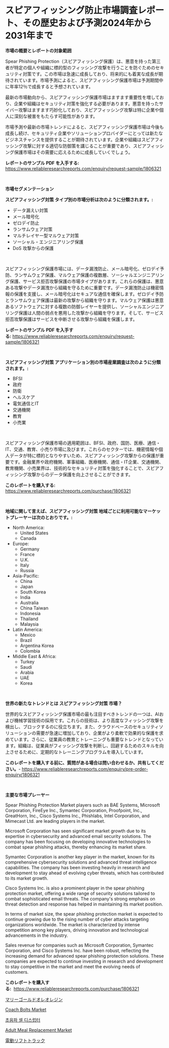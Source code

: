 <p><h1>スピアフィッシング防止市場調査レポート、その歴史および予測2024年から2031年まで</h1></p><p><strong>市場の概要とレポートの対象範囲</strong></p>
<p><p>Spear Phishing Protection（スピアフィッシング保護）は、悪意を持った第三者が特定の個人や組織に標的型のフィッシング攻撃を行うことを防ぐためのセキュリティ対策です。この市場は急速に成長しており、将来的にも着実な成長が期待されています。市場予測によると、スピアフィッシング保護市場は予測期間中に年率12％で成長すると予想されています。</p><p>最新の市場動向から、スピアフィッシング保護市場はますます重要性を増しており、企業や組織はセキュリティ対策を強化する必要があります。悪意を持ったサイバー攻撃はますます巧妙化しており、スピアフィッシング攻撃は特に企業や個人に深刻な被害をもたらす可能性があります。</p><p>市場予測や最新の市場トレンドによると、スピアフィッシング保護市場は今後も成長し続け、セキュリティ企業やソリューションプロバイダーにとっては新たなビジネスチャンスを提供することが期待されています。企業や組織はスピアフィッシング攻撃に対する適切な防御策を講じることが重要であり、スピアフィッシング保護市場はその需要に応えるために成長していくでしょう。</p></p>
<p><strong>レポートのサンプル PDF を入手する:</strong> <a href="https://www.reliableresearchreports.com/enquiry/request-sample/1806321">https://www.reliableresearchreports.com/enquiry/request-sample/1806321</a></p>
<p>&nbsp;</p>
<p><strong>市場セグメンテーション</strong></p>
<p><strong>スピアフィッシング対策 タイプ別の市場分析は次のように分類されます。:</strong></p>
<p><ul><li>データ漏えい対策</li><li>メール暗号化</li><li>ゼロデイ防止</li><li>ランサムウェア対策</li><li>マルチレイヤー型マルウェア対策</li><li>ソーシャル・エンジニアリング保護</li><li>DoS 攻撃からの保護</li></ul></p>
<p>&nbsp;</p>
<p><p>スピアフィッシング保護市場には、データ漏洩防止、メール暗号化、ゼロデイ予防、ランサムウェア保護、マルウェア保護の複数層、ソーシャルエンジニアリング保護、サービス拒否攻撃保護の市場タイプがあります。これらの保護は、悪意ある攻撃やデータ漏洩から組織を守るために重要です。データ漏洩防止は機密情報の保護を支援し、メール暗号化はセキュアな通信を確保します。ゼロデイ予防とランサムウェア保護は最新の攻撃から組織を守ります。マルウェア保護は悪意あるソフトウェアに対する複数の防御レイヤーを提供し、ソーシャルエンジニアリング保護は人間の弱点を悪用した攻撃から組織を守ります。そして、サービス拒否攻撃保護はサービスを中断させる攻撃から組織を保護します。</p></p>
<p><strong>レポートのサンプル PDF を入手する:</strong>&nbsp;<a href="https://www.reliableresearchreports.com/enquiry/request-sample/1806321">https://www.reliableresearchreports.com/enquiry/request-sample/1806321</a></p>
<p>&nbsp;</p>
<p><strong> スピアフィッシング対策 アプリケーション別の市場産業調査は次のように分類されます。:</strong></p>
<p><ul><li>BFSI</li><li>政府</li><li>防衛</li><li>ヘルスケア</li><li>電気通信とIT</li><li>交通機関</li><li>教育</li><li>小売業</li></ul></p>
<p>&nbsp;</p>
<p><p>スピアフィッシング保護市場の適用範囲は、BFSI、政府、国防、医療、通信・IT、交通、教育、小売り市場に及びます。これらのセクターでは、機密情報や個人データが特に標的となりやすいため、スピアフィッシング攻撃からの保護が重要です。金融業界や政府機関、軍事組織、医療機関、通信・IT企業、交通機関、教育機関、小売業界は、技術的なセキュリティ対策を強化することで、スピアフィッシング攻撃からのデータ保護を向上させることができます。</p></p>
<p><strong>このレポートを購入する:</strong>&nbsp; <a href="https://www.reliableresearchreports.com/purchase/1806321">https://www.reliableresearchreports.com/purchase/1806321</a></p>
<p>&nbsp;</p>
<p><strong>地域に関して言えば、スピアフィッシング対策 地域ごとに利用可能なマーケットプレーヤーは次のとおりです。:</strong></p>
<p><ul>
    <li>
        North America:
        <ul>
            <li>United States</li>
            <li>Canada</li>
        </ul>
    </li>
    <li>
        Europe:
        <ul>
            <li>Germany</li>
            <li>France</li>
            <li>U.K.</li>
            <li>Italy</li>
            <li>Russia</li>
        </ul>
    </li>
    <li>
        Asia-Pacific:
        <ul>
            <li>China</li>
            <li>Japan</li>
            <li>South Korea</li>
            <li>India</li>
            <li>Australia</li>
            <li>China Taiwan</li>
            <li>Indonesia</li>
            <li>Thailand</li>
            <li>Malaysia</li>
        </ul>
    </li>
    <li>
        Latin America:
        <ul>
            <li>Mexico</li>
            <li>Brazil</li>
            <li>Argentina Korea</li>
            <li>Colombia</li>
        </ul>
    </li>
    <li>
        Middle East & Africa:
        <ul>
            <li>Turkey</li>
            <li>Saudi</li>
            <li>Arabia</li>
            <li>UAE</li>
            <li>Korea</li>
        </ul>
    </li>
    </ul></p>
<p>&nbsp;</p>
<p><strong>世界の新たなトレンドとは スピアフィッシング対策 市場？</strong></p>
<p><p>世界的なスピアフィッシング保護市場の最も注目すべきトレンドの一つは、AIおよび機械学習技術の採用です。これらの技術は、より高度なフィッシング攻撃を検出し、ブロックするのに役立ちます。また、クラウドベースのセキュリティソリューションの需要が急速に増加しており、企業がより柔軟で効果的な保護を求めています。さらに、従業員の教育とトレーニングも重要なトレンドとなっています。組織は、従業員がフィッシング攻撃を判断し、回避するためのスキルを向上させるために、定期的なトレーニングプログラムを導入しています。</p></p>
<p><strong>このレポートを購入する前に、質問がある場合は問い合わせるか、共有してください。</strong>- <a href="https://www.reliableresearchreports.com/enquiry/pre-order-enquiry/1806321">https://www.reliableresearchreports.com/enquiry/pre-order-enquiry/1806321</a></p>
<p>&nbsp;</p>
<p><strong>主要な市場プレーヤー</strong></p>
<p><p>Spear Phishing Protection Market players such as BAE Systems, Microsoft Corporation, FireEye Inc., Symantec Corporation, Proofpoint, Inc., GreatHorn, Inc., Cisco Systems Inc., Phishlabs, Intel Corporation, and Mimecast Ltd. are leading players in the market.</p><p>Microsoft Corporation has seen significant market growth due to its expertise in cybersecurity and advanced email security solutions. The company has been focusing on developing innovative technologies to combat spear phishing attacks, thereby enhancing its market share.</p><p>Symantec Corporation is another key player in the market, known for its comprehensive cybersecurity solutions and advanced threat intelligence capabilities. The company has been investing heavily in research and development to stay ahead of evolving cyber threats, which has contributed to its market growth.</p><p>Cisco Systems Inc. is also a prominent player in the spear phishing protection market, offering a wide range of security solutions tailored to combat sophisticated email threats. The company's strong emphasis on threat detection and response has helped in maintaining its market position.</p><p>In terms of market size, the spear phishing protection market is expected to continue growing due to the rising number of cyber attacks targeting organizations worldwide. The market is characterized by intense competition among key players, driving innovation and technological advancements in the industry.</p><p>Sales revenue for companies such as Microsoft Corporation, Symantec Corporation, and Cisco Systems Inc. have been robust, reflecting the increasing demand for advanced spear phishing protection solutions. These companies are expected to continue investing in research and development to stay competitive in the market and meet the evolving needs of customers.</p></p>
<p><strong>このレポートを購入する:</strong>&nbsp;&nbsp;<a href="https://www.reliableresearchreports.com/purchase/1806321">https://www.reliableresearchreports.com/purchase/1806321</a></p>
<p><p><a href="https://github.com/cbigkbh02719/Market-Research-Report-List-1/blob/main/7892573191082.md">マリーゴールドオレオレジン</a></p><p><a href="https://view.publitas.com/reportprime-1/coach-bolts-market-share-market-new-trends-analysis-report-by-type-by-application-by-end-use-by-region-and-segment-forecasts-2023-2030/">Coach Bolts Market</a></p><p><a href="https://github.com/oajzkywllm460/Market-Research-Report-List-1/blob/main/8554310190926.md">초음파 셀 디스럽터</a></p><p><a href="https://view.publitas.com/reportprime-1/adult-meal-replacement-market-growth-market-trends-covid-19-impact-and-forecasts-for-period-from-2024-2031/">Adult Meal Replacement Market</a></p><p><a href="https://github.com/mreklxf44233/Market-Research-Report-List-1/blob/main/2301219191081.md">電動リフトトラック</a></p></p>